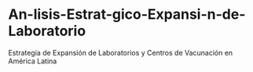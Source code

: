 # An-lisis-Estrat-gico-Expansi-n-de-Laboratorio
Estrategia de Expansión de Laboratorios y Centros de  Vacunación en América Latina
